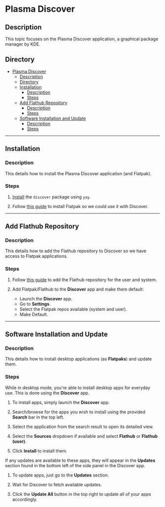 # Plasma Discover

## Description

This topic focuses on the Plasma Discover application, a graphical package manager by KDE.

## Directory

- [Plasma Discover](#plasma-discover)
  - [Description](#description)
  - [Directory](#directory)
  - [Installation](#installation)
    - [Description](#description-1)
    - [Steps](#steps)
  - [Add Flathub Repository](#add-flathub-repository)
    - [Description](#description-2)
    - [Steps](#steps-1)
  - [Software Installation and Update](#software-installation-and-update)
    - [Description](#description-3)
    - [Steps](#steps-2)

---

## Installation

### Description

This details how to install the Plasma Discover application (and Flatpak).

### Steps

1. [Install](yay.md#install) the `discover` package using `yay`.

2. Follow [this guide](flatpak.md#installation) to install Flatpak so we could use it with Discover.

---

## Add Flathub Repository

### Description

This details how to add the Flathub repository to Discover so we have access to Flatpak applications.

### Steps

1. Follow [this guide](flatpak.md#add-flathub-repository) to add the Flathub repository for the user and system.

2. Add Flatpak/Flathub to the **Discover** app and make them default:

   - Launch the **Discover** app.
   - Go to **Settings**.
   - Select the Flatpak repos available (system and user).
   - Make Default.

---

## Software Installation and Update

### Description

This details how to install desktop applications (as **Flatpaks**) and update them.

### Steps

While in desktop mode, you're able to install desktop apps for everyday use. This is done using the **Discover** app.

1. To install apps, simply launch the **Discover** app.

2. Search/browse for the apps you wish to install using the provided **Search** bar in the top left.

3. Select the application from the search result to open its detailed view.

4. Select the **Sources** dropdown if available and select **Flathub** or **Flathub (user)**.

5. Click **Install** to install them.

If any updates are available to these apps, they will appear in the **Updates** section found in the bottom left of the side panel in the Discover app.

1. To update apps, just go to the **Updates** section.

2. Wait for Discover to fetch available updates.

3. Click the **Update All** button in the top right to update all of your apps accordingly.
